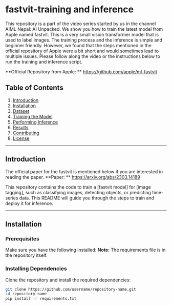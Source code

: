 # fastvit-training and inference

This repository is a part of the video series started by us in the channel AIML Nepal: AI Unpacked. 
We show you how to train the latest model from Apple named fastvit. This is a very small vision transformer model that is used to label images. The training process and the inference is simple and beginner friendly. 
However, we found that the steps mentioned in the official repository of Apple were a bit short and would sometimes lead to multiple issues. Please follow along the video or the instructions below to run the training and inference script. 

**Official Repository from Apple: ** https://github.com/apple/ml-fastvit


## Table of Contents

1. [Introduction](#introduction)
2. [Installation](#installation)
3. [Dataset](#dataset)
4. [Training the Model](#training-the-model)
5. [Performing Inference](#performing-inference)
6. [Results](#results)
7. [Contributing](#contributing)
8. [License](#license)

---

## Introduction

The official paper for the fastvit is mentioned below if you are interested in reading the paper. 
**Paper: ** https://arxiv.org/abs/2303.14189

This repository contains the code to train a [fastvit model] for [image tagging], such as classifying images, detecting objects, or predicting time-series data. This README will guide you through the steps to train and deploy it for inference.

---

## Installation

### Prerequisites

Make sure you have the following installed:
**Note:** The requirements file is in the repository itself. 

### Installing Dependencies

Clone the repository and install the required dependencies:

```bash
git clone https://github.com/username/repository-name.git
cd repository-name
pip install -r requirements.txt
